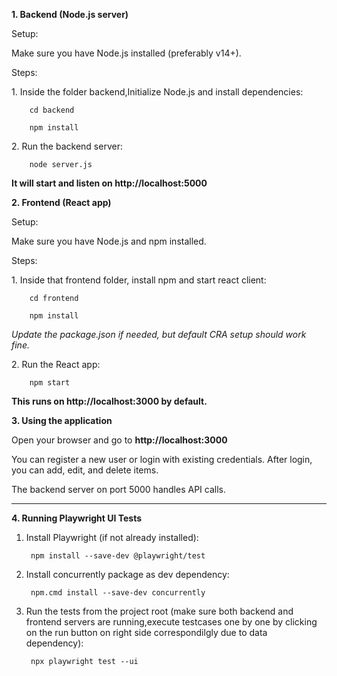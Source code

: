 **1\. Backend (Node.js server)**

Setup:

Make sure you have Node.js installed (preferably v14+).

Steps:

1\. Inside the folder backend,Initialize Node.js and install dependencies:

        cd backend

        npm install 

2\. Run the backend server:

        node server.js

**It will start and listen on http://localhost:5000**


**2\. Frontend (React app)**

Setup:


Make sure you have Node.js and npm installed.

Steps:

1\. Inside that frontend folder, install npm and start react client:

        cd frontend

        npm install

*Update the package.json if needed, but default CRA setup should work fine.*

2\. Run the React app:

        npm start

**This runs on http://localhost:3000 by default.**


**3\. Using the application**

Open your browser and go to **http://localhost:3000**

You can register a new user or login with existing credentials. After login, you can add, edit, and delete items.

The backend server on port 5000 handles API calls.

---

**4\. Running Playwright UI Tests**

1. Install Playwright (if not already installed):

        npm install --save-dev @playwright/test

2. Install concurrently package as dev dependency:

        npm.cmd install --save-dev concurrently

3. Run the tests from the project root (make sure both backend and frontend servers are running,execute testcases one by one by clicking on the run button on right side correspondilgly  due to data dependency):

        npx playwright test --ui
